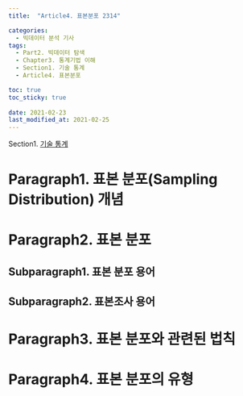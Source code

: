 ```yaml
---
title:  "Article4. 표본분포 2314"

categories:
  - 빅데이터 분석 기사
tags: 
  - Part2. 빅데이터 탐색
  - Chapter3. 통계기법 이해
  - Section1. 기술 통계
  - Article4. 표본분포

toc: true
toc_sticky: true
 
date: 2021-02-23
last_modified_at: 2021-02-25
---
```


Section1. [기술 통계]()

# Paragraph1. 표본 분포(Sampling Distribution) 개념

# Paragraph2. 표본 분포

## Subparagraph1. 표본 분포 용어

## Subparagraph2. 표본조사 용어

# Paragraph3. 표본 분포와 관련된 법칙

# Paragraph4. 표본 분포의 유형

